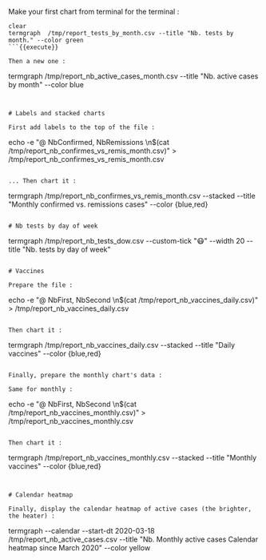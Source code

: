 Make your first chart from terminal for the terminal :

```
clear
termgraph  /tmp/report_tests_by_month.csv --title "Nb. tests by month." --color green
```{{execute}}

Then a new one :

```
termgraph  /tmp/report_nb_active_cases_month.csv --title "Nb. active cases by month" --color blue
```{{execute}}


# Labels and stacked charts

First add labels to the top of the file :

```
echo -e "@ NbConfirmed, NbRemissions \n$(cat /tmp/report_nb_confirmes_vs_remis_month.csv)" > /tmp/report_nb_confirmes_vs_remis_month.csv
```{{execute}}

... Then chart it :

```
termgraph /tmp/report_nb_confirmes_vs_remis_month.csv --stacked --title "Monthly confirmed vs. remissions cases" --color {blue,red}
```{{execute}}

# Nb tests by day of week

```
termgraph /tmp/report_nb_tests_dow.csv --custom-tick "😷" --width 20 --title "Nb. tests by day of week"
```{{execute}}

# Vaccines

Prepare the file :

```
echo -e "@ NbFirst, NbSecond \n$(cat /tmp/report_nb_vaccines_daily.csv)" > /tmp/report_nb_vaccines_daily.csv
```{{execute}}

Then chart it :

```
termgraph /tmp/report_nb_vaccines_daily.csv --stacked --title "Daily vaccines" --color {blue,red}
```{{execute}}

Finally, prepare the monthly chart's data :

Same for monthly :

```
echo -e "@ NbFirst, NbSecond \n$(cat /tmp/report_nb_vaccines_monthly.csv)" > /tmp/report_nb_vaccines_monthly.csv
```{{execute}}

Then chart it :

```
termgraph /tmp/report_nb_vaccines_monthly.csv --stacked --title "Monthly vaccines" --color {blue,red}
```{{execute}}


# Calendar heatmap
 
Finally, display the calendar heatmap of active cases (the brighter, the heater) :

``` 
termgraph --calendar --start-dt 2020-03-18 /tmp/report_nb_active_cases.csv --title "Nb. Monthly active cases Calendar heatmap since March 2020" --color yellow
```{{execute}}